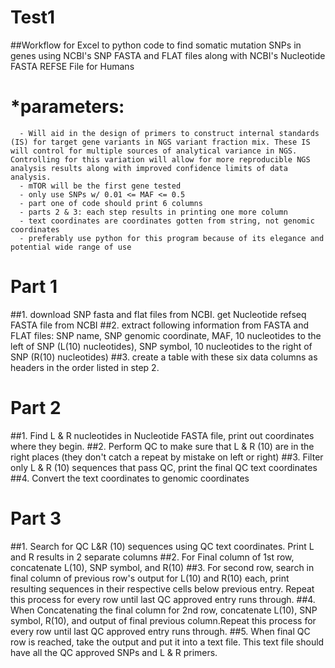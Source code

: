 # Test1

##Workflow for Excel to python code to find somatic mutation SNPs in genes using NCBI's SNP FASTA and FLAT files along with NCBI's Nucleotide FASTA REFSE File for Humans
    
   # *parameters:
      - Will aid in the design of primers to construct internal standards (IS) for target gene variants in NGS variant fraction mix. These IS will control for multiple sources of analytical variance in NGS.  Controlling for this variation will allow for more reproducible NGS analysis results along with improved confidence limits of data analysis.
      - mTOR will be the first gene tested
      - only use SNPs w/ 0.01 <= MAF <= 0.5
      - part one of code should print 6 columns
      - parts 2 & 3: each step results in printing one more column
      - text coordinates are coordinates gotten from string, not genomic coordinates
      - preferably use python for this program because of its elegance and potential wide range of use
      
 # Part 1    
 ##1. download SNP fasta and flat files from NCBI. get Nucleotide refseq FASTA file from NCBI
 ##2. extract following information from FASTA and FLAT files:  SNP name, SNP genomic coordinate, MAF, 10 nucleotides to the left of SNP (L(10) nucleotides), SNP symbol, 10 nucleotides to the right of SNP (R(10) nucleotides)
 ##3. create a table with these six data columns as headers in the order listed in step 2.
 
 # Part 2
 ##1. Find L & R nucleotides in Nucleotide FASTA file, print out coordinates where they begin.
 ##2. Perform QC to make sure that L & R (10) are in the right places (they don't catch a repeat by mistake on left or right)
 ##3. Filter only L & R (10) sequences that pass QC, print the final QC text coordinates
 ##4. Convert the text coordinates to genomic coordinates
 
 # Part 3
 ##1. Search for QC L&R (10) sequences using QC text coordinates.  Print L and R results in 2 separate columns
 ##2. For Final column of 1st row, concatenate L(10), SNP symbol, and R(10)
 ##3. For second row, search in final column of previous row's output for L(10) and R(10) each, print resulting sequences in their respective cells below previous entry. Repeat this process for every row until last QC approved entry runs through.
 ##4. When Concatenating the final column for 2nd row, concatenate L(10), SNP symbol, R(10), and output of final previous column.Repeat this process for every row until last QC approved entry runs through.
 ##5. When final QC row is reached, take the output and put it into a text file.  This text file should have all the QC approved SNPs and L & R primers.
 
 
 
      

